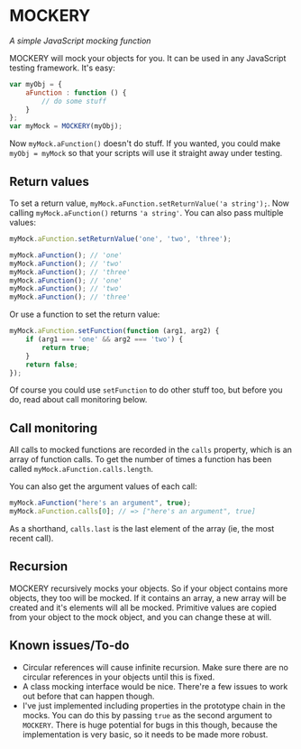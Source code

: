 MOCKERY
=======
_A simple JavaScript mocking function_

MOCKERY will mock your objects for you. It can be used in any JavaScript
testing framework. It's easy:

````javascript
var myObj = {
    aFunction : function () {
        // do some stuff
    }
};
var myMock = MOCKERY(myObj);
````

Now `myMock.aFunction()` doesn't do stuff. If you wanted, you could make
`myObj = myMock` so that your scripts will use it straight away under testing.

Return values
-------------
To set a return value, `myMock.aFunction.setReturnValue('a string');`. Now
calling `myMock.aFunction()` returns `'a string'`. You can also pass multiple
values:

````javascript
myMock.aFunction.setReturnValue('one', 'two', 'three');

myMock.aFunction(); // 'one'
myMock.aFunction(); // 'two'
myMock.aFunction(); // 'three'
myMock.aFunction(); // 'one'
myMock.aFunction(); // 'two'
myMock.aFunction(); // 'three'
````

Or use a function to set the return value:

````javascript
myMock.aFunction.setFunction(function (arg1, arg2) {
    if (arg1 === 'one' && arg2 === 'two') {
        return true;
    }
    return false;
});
````

Of course you could use `setFunction` to do other stuff too, but before you do,
read about call monitoring below.

Call monitoring
---------------

All calls to mocked functions are recorded in the `calls` property, which is an
array of function calls. To get the number of times a function has been called
`myMock.aFunction.calls.length`.

You can also get the argument values of each call:

````javascript
myMock.aFunction("here's an argument", true);
myMock.aFunction.calls[0]; // => ["here's an argument", true]
````

As a shorthand, `calls.last` is the last element of the array (ie, the most
recent call).

Recursion
---------
MOCKERY recursively mocks your objects. So if your object contains more
objects, they too will be mocked. If it contains an array, a new array will
be created and it's elements will all be mocked. Primitive values are copied
from your object to the mock object, and you can change these at will.

Known issues/To-do
------------------
* Circular references will cause infinite recursion. Make sure there are no
circular references in your objects until this is fixed.
* A class mocking interface would be nice. There're a few issues to work out
before that can happen though.
* I've just implemented including properties in the prototype chain in the
mocks. You can do this by passing `true` as the second argument to `MOCKERY`.
There is huge potential for bugs in this though, because the implementation is
very basic, so it needs to be made more robust.
